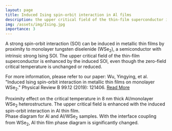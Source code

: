 ```yaml
---
layout: page
title: Induced Ising spin-orbit interaction in Al films 
description: the upper critical field of the thin-film superconductor is enhanced by the induced spin-orbit interaction
img: /assets/img/Ising.jpg
importance: 3
---
```


A strong spin-orbit interaction (SOI) can be induced in metallic thin films by proximity to monolayer tungsten diselenide (WSe<sub>2</sub>), a semiconductor with intrinsic strong Ising SOI. The upper critical field of the thin-film superconductor is enhanced by the induced SOI, even though the zero-field critical temperature is unchanged or reduced.
 
For more information, please refer to our paper: Wu, Yingying, et al. "Induced Ising spin-orbit interaction in metallic thin films on monolayer WSe<sub>2</sub>." Physical Review B 99.12 (2019): 121406. [Read More](https://journals.aps.org/prb/pdf/10.1103/PhysRevB.99.121406)



<div class="row">
    <div class="col-sm mt-3 mt-md-0">
        <img class="img-fluid rounded z-depth-1" src="{{ '/assets/img/Al.jpg' | relative_url }}" alt="" title="example image"/>
    </div>
</div>
<div class="caption">
    Proximity effect on the critical temperature in 8 nm thick Al/monolayer WSe<sub>2</sub> heterostructure. The upper critical field is enhanced with the induced spin-orbit interaction in Al thin film. 
</div>


<div class="row">
    <div class="col-sm mt-3 mt-md-0">
        <img class="img-fluid rounded z-depth-1" src="{{ '/assets/img/al-2.jpg' | relative_url }}" alt="" title="example image"/>
    </div>
</div>
<div class="caption">
    Phase diagram for Al and Al/WSe<sub>2</sub> samples. With the interface coupling from WSe<sub>2</sub>, Al thin film phase diagram is significantly changed. 
</div>